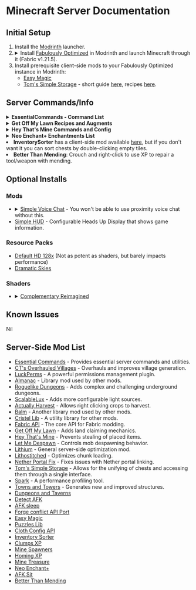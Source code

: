 # Minecraft Server Documentation
## Initial Setup
<ol>
  <li>Install the <a href="https://modrinth.com/app">Modrinth</a> launcher.</li>
  <li>
    <details>
      <summary>Install <a href="https://modrinth.com/modpack/fabulously-optimized?version=1.21.5#download">Fabulously Optimized</a> in Modrinth and launch Minecraft through it (Fabric v1.21.5).</summary>
      <ul>
        <li><b>Fabulously Optimized</b> is a modpack whose name speaks for itself; It can 10x your FPS, mine went from ~150 to sometimes 1300+ fps.</li>
        <li>See FPS in image below:</li>
        <li><img src="https://github.com/user-attachments/assets/81eeada7-3107-443e-b296-6e36af6c2825" width="750"/></li>
      </ul>
    </details>
  </li>
  <li>Install prerequisite client-side mods to your Fabulously Optimized instance in Modrinth:
    <ul>
      <li><a href="https://modrinth.com/mod/easy-magic?version=1.21.5&loader=fabric">Easy Magic</a></li>
      <li><a href="https://modrinth.com/mod/toms-storage?version=1.21.5&loader=fabric#download">Tom's Simple Storage</a> - short guide <a href="https://youtu.be/nW5ElcWiC3c">here</a>, recipes <a href="https://github.com/tom5454/Toms-Storage/tree/master/NeoForge/src/platform-shared/resources/data/toms_storage/recipe">here</a>.</li>
    </ul>
  </li>
</ol>

## Server Commands/Info
<details>
  <summary><b>EssentialCommands - Command List</b></summary>
  <h4>Commands</h4>
  <p>All of these commands support automatic tab completion using Minecraft's new commands system.</p>
  <p>See the <a href="https://github.com/John-Paul-R/Essential-Commands/wiki/List-of-Commands-&-Permissions">full List of Commands &amp; Permissions</a>.</p>
  <h5>Spawn</h5>
  <ul>
    <li><code>/spawn</code></li>
    <li><code>/spawn set</code></li>
  </ul>
  <h5>Teleport requests</h5>
  <ul>
    <li><code>/tpa &lt;target-player&gt;</code></li>
    <li><code>/tpahere &lt;target-player&gt;</code></li>
    <li><code>/tpaccept &lt;target-player&gt;</code></li>
    <li><code>/tpdeny &lt;target-player&gt;</code></li>
  </ul>
  <h5>Player Homes</h5>
  <ul>
    <li><code>/home set &lt;home-name&gt;</code></li>
    <li><code>/home tp &lt;home-name&gt;</code></li>
    <li><code>/home delete &lt;home-name&gt;</code></li>
    <li><code>/home list</code></li>
  </ul>
  <h5>Warps</h5>
  <ul>
    <li><code>/warp set &lt;warp-name&gt;</code></li>
    <li><code>/warp tp &lt;warp-name&gt;</code></li>
    <li><code>/warp delete &lt;warp-name&gt;</code></li>
    <li><code>/warp list</code></li>
  </ul>
  <p>Want to teleport to where you died? Enable <code>allow_back_on_death</code> in the <a href="https://github.com/John-Paul-R/Essential-Commands/wiki/Config-Documentation">config</a>.</p>
  <h5>Nickname</h5>
  <ul>
    <li><code>/nickname set &lt;nickname&gt;</code></li>
    <li><code>/nickname clear</code></li>
    <li><code>/nickname reveal &lt;nickname&gt;</code></li>
  </ul>
  <h5>Random Teleport (/wild equivalent)</h5>
  <ul>
    <li><code>/randomteleport</code></li>
    <li><code>/rtp</code></li>
  </ul>
  <h5>Workbench</h5>
  <ul>
    <li><code>/workbench</code></li>
    <li><code>/anvil</code></li>
    <li><code>/enderchest</code></li>
    <li><code>/stonecutter</code></li>
    <li><code>/grindstone</code></li>
    <li><code>/wastebin</code></li>
  </ul>
  <h5>Kitchen sink</h5>
  <ul>
    <li><code>/afk</code></li>
    <li><code>/fly</code></li>
    <li><code>/fly &lt;target-player&gt;</code></li>
    <li><code>/invuln</code></li>
    <li><code>/invuln &lt;target-player&gt;</code></li>
    <li><code>/top</code></li>
    <li><code>/day</code></li>
    <li><code>/gametime</code></li>
  </ul>
  <h5>Config</h5>
  <ul>
    <li><code>/essentialcommands config reload</code></li>
  </ul>
</details>

<details>
  <summary><b>Get Off My Lawn Recipes and Augments</b></summary>
  
  <h4>Claim Anchors</h4>
  <h5>Makeshift Claim Anchor</h5> 
  <img src="recipes/makeshift_claim_anchor.png" alt="Makeshift Claim Anchor Recipe"/>
  <p>Default radius: 10</p>

  <h5>Reinforced Claim Anchor</h5>
  <img src="recipes/reinforced_claim_anchor.png" alt="Reinforced Claim Anchor Recipe"/>
  <p>Default radius: 25</p>
  <h6>Upgrade</h6>
  <img src="recipes/reinforced_upgrade_kit.png" alt="Reinforced Upgrade Kit Recipe"/>

  <h5>Glistening Claim Anchor</h5>
  <img src="recipes/glistening_claim_anchor.png" alt="Glistening Claim Anchor Recipe"/>
  <p>Default radius: 50</p>
  <h6>Upgrade</h6>
  <img src="recipes/glistening_upgrade_kit.png" alt="Glistening Upgrade Kit Recipe"/>

  <h5>Crystal Claim Anchor</h5>
  <img src="recipes/crystal_claim_anchor.png" alt="Crystal Claim Anchor Recipe"/>
  <p>Default radius: 75</p>
  <h6>Upgrade</h6>
  <img src="recipes/crystal_upgrade_kit.png" alt="Crystal Upgrade Kit Recipe"/>

  <h5>Emeradic Claim Anchor</h5>
  <img src="recipes/emeradic_claim_anchor.png" alt="Emeradic Claim Anchor Recipe"/>
  <p>Default radius: 125</p>
  <h6>Upgrade</h6>
  <img src="recipes/emeradic_upgrade_kit.png" alt="Emeradic Upgrade Kit Recipe"/>

  <h5>Withered Claim Anchor</h5>
  <img src="recipes/withered_claim_anchor.png" alt="Withered Claim Anchor Recipe"/>
  <p>Default radius: 200</p>
  <h6>Upgrade</h6>
  <img src="recipes/withered_upgrade_kit.png" alt="Withered Upgrade Kit Recipe"/>

  <h4>Claim Augments</h4>
  <h5>Angelic Aura</h5>
  <img src="recipes/angelic_aura.png" alt="Angelic Aura Recipe"/>
  <p>Grants regeneration to all players inside the region.</p>

  <h5>Chaos Zone</h5>
  <img src="recipes/chaos_zone.png" alt="Chaos Zone Recipe"/>
  <p>Gives strength to all players inside the region.</p>

  <h5>Ender Binding</h5>
  <img src="recipes/ender_binding.png" alt="Ender Binding Recipe"/>
  <p>Prevents Endermen from teleporting.</p>

  <h5>Explosion Controller</h5>
  <img src="recipes/explosion_controller.png" alt="Explosion Controller Recipe"/>
  <p>Allows toggling explosion protection within the claim.</p>

  <h5>Force Field</h5>
  <img src="recipes/force_field.png" alt="Force Field Recipe"/>
  <p>Launches non-whitelisted players out of the claim.</p>

  <h5>Greeter</h5>
  <img src="recipes/greeter.png" alt="Greeter Recipe"/>
  <p>Displays a message of the day (MOTD) to visitors.</p>

  <h5>Heaven Wings</h5>
  <img src="recipes/heaven_wings.png" alt="Heaven Wings Recipe"/>
  <p>Grants flight within the claim.</p>

  <h5>Lake Spirit's Grace</h5>
  <img src="recipes/lake_spirit_grace.png" alt="Lake Spirit's Grace Recipe"/>
  <p>Grants water breathing, improved underwater vision, and better underwater movement.</p>

  <h5>PvP Arena</h5>
  <img src="recipes/pvp_arena.png" alt="PvP Arena Recipe"/>
  <p>Allows changing the PvP state within the claim.</p>

  <h5>Village Core</h5>
  <img src="recipes/village_core.png" alt="Village Core Recipe"/>
  <p>Prevents zombies from damaging villagers.</p>

  <h5>Withering Seal</h5>
  <img src="recipes/withering_seal.png" alt="Withering Seal Recipe"/>
  <p>Prevents the wither status effect inside the region.</p>

  <h4>Others</h4>
  <h5>Goggles of (Claim) Revealing</h5>
  <img src="recipes/goggles.png" alt="Goggles Recipe"/>
  <p>To see claim areas, you'll have to craft Goggles of (Claim) Revealing. When this item is equipped in the helmet, mainhand, or offhand slot, claim outlines become visible.</p>

  <p>Info sourced from <a href="https://github.com/Patbox/get-off-my-lawn-reserved/blob/1.21.5/README.md">GitHub README</a>.
</details>

<details>
  <summary><b>Hey That's Mine Commands and Config</b></summary>
  <h4>Using HTM</h4>
  <p>The mod has multiple commands which you can use on your containers</p>
  <h5>Flag</h5>
  <p><code>/htm flag</code>: Checks the flags of a specific container. Left click on the container after running this command to check</p>
  <p><code>/htm flag &lt;type&gt; &lt;value&gt;</code>: Left click a container to set the flag</p>
  <p>Permission node: <code>htm.command.flag</code></p>
  <h5>Set</h5>
  <p><code>/htm set PUBLIC</code>: Allows everyone to access the container</p>
  <p><code>/htm set PRIVATE</code>: Allows only the owner and those with permissions to access the container</p>
  <p><code>/htm set KEY</code>: Allows only those with a key to access the container</p>
  <p>Permission node: <code>htm.command.set</code></p>
  <h5>Trust</h5>
  <p><code>/htm trust &lt;player&gt; [global]</code>: Allows a player to access that container if private</p>
  <p>Permission node: <code>htm.command.trust</code></p>
  <h5>Untrust</h5>
  <p><code>/htm untrust &lt;player&gt; [global]</code>: Revokes a player's access to the container</p>
  <p>Permission node: <code>htm.command.trust</code></p>
  <h5>Remove</h5>
  <p><code>/htm remove</code>: Removes all protections from a container</p>
  <p>Permission node: <code>htm.command.remove</code></p>
  <h5>Transfer</h5>
  <p><code>/htm transfer &lt;player&gt;</code>: Transfers ownership to another player</p>
  <p>Permission node: <code>htm.command.transfer</code></p>
  <h5>Persist</h5>
  <p>Toggles persist mode, which allows you to continue executing the same action without typing the command again</p>
  <p><code>/htm persist</code></p>
  <p>Permission node: <code>htm.command.persist</code></p>
  <h5>Quiet</h5>
  <p>Toggles no message mode, which hides non-command messages like automatic protection creation and override.</p>
  <p><code>/htm quiet</code></p>
  <p>Permission node: <code>htm.command.quiet</code></p>
  <h5>Config</h5>
  <p><code>canTrustedPlayersBreakChests</code>: Toggles whether players trusted to a locked container can break the container (set to false by default meaning only the owner can break a locked container).</p>
  <p><code>defaultFlags</code>:</p>
  <ul>
    <li><code>hoppers</code>: Toggles whether hoppers can pull from locked containers by default (true by default meaning hoppers can pull from locked containers).</li>
  </ul>
  <p><code>autolockingContainers</code>: List of containers which will be set to PRIVATE by default (remove items in the list to make them set to public by default).</p>
  <h5>Additional permissions</h5>
  <p><code>htm.admin</code>: Allows unrestricted access to containers and other managerial permissions</p>
  <p>Info sourced from <a href="https://github.com/QuiltServerTools/HeyThatsMine/blob/master/README.md">GitHub README</a>.
</details>

<details>
  <summary><b>Neo Enchant+ Enchantments List</b></summary>
  <ul>
    <li>
      <strong>Armor</strong>:
      <ul>
        <li><strong>Fury</strong>: Decreases armor in percent and grants armor penetration and increased damage percentage on your hits.</li>
        <li><strong>Life+</strong>: Gives the player extra hearts.</li>
        <li><strong>Venom Protection</strong>: Provides protection against negative effects.</li>
      </ul>
    </li>
    <li>
      <strong>Helmet</strong>:
      <ul>
        <li><strong>Bright Vision</strong>: Gives night vision to the player.</li>
        <li><strong>Auto-Feed</strong>: Automatically feeds you every minute.</li>
        <li><strong>Voidless</strong>: If you fall into the void, you briefly gain a levitation effect.</li>
      </ul>
    </li>
    <li>
      <strong>Chestplate</strong>:
      <ul>
        <li><strong>Builder Arms</strong>: Allows you to place and break blocks from a longer distance.</li>
      </ul>
    </li>
    <li>
      <strong>Leggings</strong>:
      <ul>
        <li><strong>Fast Swim</strong>: Grants the player a dolphin Grace effect.</li>
        <li><strong>Leaping</strong>: Boosts the player.</li>
        <li><strong>Oversize</strong>: Increase entity size.</li>
        <li><strong>Dwarfed</strong>: Decrease entity size.</li>
      </ul>
    </li>
    <li>
      <strong>Boots</strong>:
      <ul>
        <li><strong>Step Assist</strong>: Allows you to walk up blocks more easily.</li>
        <li><strong>SkyWalk</strong>: Allows you to fly if there is a 4 blocks gap below your feet. To descend just crouch.</li>
        <li><strong>Lava Walker</strong>: Allows the player to walk on lava.</li>
        <li><strong>Agility</strong>: Increases player speed.</li>
      </ul>
    </li>
    <li>
      <strong>Elytra</strong>:
      <ul>
        <li><strong>Armored</strong>: For elytra, reduce the damage taken.</li>
      </ul>
    </li>
    <li>
      <strong>Sword</strong>:
      <ul>
        <li><strong>Reach</strong>: Increase the range of your attack.</li>
        <li><strong>XpBoost</strong>: Gain additional experience from killing mobs.</li>
        <li><strong>Life Steal</strong>: Drains health from the target and transfers it to the player.</li>
        <li><strong>Poison Aspect</strong>: Poisons the mob upon hitting it.</li>
        <li><strong>Fear</strong>: When you hit a creeper, it delays their explosion by 12.5 seconds.</li>
        <li><strong>Pull</strong>: Allows you to retrieve a mob egg with a small probability when you kill a monster.</li>
      </ul>
    </li>
    <li>
      <strong>Mace</strong>:
      <ul>
        <li><strong>Striker</strong>: With maces, you have a small chance to summon thunder. If the weather is stormy, the thunder will strike the mob at each hit and work also on lighting rod. Also you are immune to thunder damage.</li>
        <li><strong>Wind Propulsion</strong>: When you strike your mace on the ground, you cause an explosion that sends you into the air, designed to be used in combination with "Wind Burst".</li>
      </ul>
    </li>
    <li>
      <strong>Tools</strong>:
      <ul>
        <li><strong>Auto-Smelt</strong>: Automatically smelts items.</li>
      </ul>
    </li>
    <li>
      <strong>Axe</strong>:
      <ul>
        <li><strong>Timber</strong>: Cut down a tree with one strike.</li>
      </ul>
    </li>
    <li>
      <strong>Pickaxe</strong>:
      <ul>
        <li><strong>Bedrock Breaker</strong>: Allows you to break bedrock, but consumes 200 durability per block.</li>
        <li><strong>VeinMiner</strong>: If you break a mineral block, all surrounding minerals also break.</li>
        <li><strong>Spawner Touch</strong>: Allows your pickaxe to retrieve spawners.</li>
      </ul>
    </li>
    <li>
      <strong>Hoe</strong>:
      <ul>
        <li><strong>Scyther</strong>: Allows you to transform dirt in farmland in x by z surface depending on enchantment levels.</li>
      </ul>
    </li>
    <li>
      <strong>Bow</strong>:
      <ul>
        <li><strong>Explosive Arrow</strong>: When arrows hit blocks, they create an explosion, and entities take damage.</li>
        <li><strong>Accuracy Shot</strong>: Arrows fly straight.</li>
        <li><strong>Breezing Arrow</strong>: (Bow and Crossbow) Causes a repulsion effect and sends the hit target into the air. If arrows miss, it causes a repulsion effect on the ground.</li>
      </ul>
    </li>
  </ul>
  <p>Info sourced from <a href="https://github.com/Hardel-DW/NeoEnchant/blob/main/README.md">GitHub README</a>.
</details>
</li>

<li><b>InventorySorter</b> has a client-side mod available <a href="https://modrinth.com/mod/inventory-sorting?version=1.21.5">here</a>, but if you don't want it you can sort chests by double-clicking empty tiles.</li>

<li><b>Better Than Mending</b>: Crouch and right-click to use XP to repair a tool/weapon with mending.</li>

## Optional Installs
### Mods
<ul>
  <li>
    <details>
      <summary><a href="https://modrinth.com/plugin/simple-voice-chat">Simple Voice Chat</a> - You won't be able to use proximity voice chat without this.</summary>
      <ul>
        <li>Try downloading it with the Modrith client first, but it's likely you won't be able to add it to your <b>"Fabulously Optimized"</b> instance.</li>
        <li>To download it manually, use <a href="https://modrinth.com/plugin/simple-voice-chat?version=1.21.5&loader=fabric">this link</a>.</li>
        <li>Then, place it inside your <b>"Fabulously Optimized"</b> instance's mod folder.</li>
        <ul>
          <li>(Windows) <code>%APPDATA%\ModrinthApp\profiles\Fabulously Optimized\mods</code></li>
          <li>(Linux) <code>~/.local/share/ModrinthApp/profiles/Fabulously\ Optimized/mods</code></li>
        </ul>
        <li>Once you've loaded it in-game:</li>
        <ul>
          <li>Press <code>v</code> (default) to access SVC's settings, make sure you select the correct input and output devices.</li>
          <li>Type <code>/voicechat</code> to see it's commands (<code>/voicechat invite &lt;PLAYERNAME&gt;</code> is the most relevant).</li>
        </ul>
      </ul>
    </details>
  </li>
  <li><a href="https://modrinth.com/mod/simplehud">Simple HUD</a> - Configurable Heads Up Display that shows game information.</li>
</ul>

### Resource Packs
<ul>
  <li><a href="https://modrinth.com/resourcepack/default-hd-128x/versions">Default HD 128x</a> (Not as potent as shaders, but barely impacts performance)</li>
  <li><a href="https://modrinth.com/resourcepack/dramatic-skys">Dramatic Skies</a></li>
</ul>

### Shaders
<ul>
  <li>
    <details>
      <summary><a href="https://modrinth.com/shader/complementary-reimagined">Complementary Reimagined</a></summary>
      <ul>
        <li>Sample images:
          <ul>
            <li><img src="https://github.com/user-attachments/assets/def189a6-9266-443c-bbff-40cb64df262c" alt="image"/></li>
            <li><img src="https://github.com/user-attachments/assets/4c0afb55-40e1-4987-bc3c-048f948477f6" alt="image"/></li>
          </ul>
        </li>
      </ul>
    </details>
  </li>
</ul>

## Known Issues
Nil

## Server-Side Mod List
- [Essential Commands](https://github.com/John-Paul-R/Essential-Commands/) - Provides essential server commands and utilities.
- [CT's Overhauled Villages](https://modrinth.com/mod/ct-overhaul-village) - Overhauls and improves village generation.
- [LuckPerms](https://modrinth.com/plugin/luckperms) - A powerful permissions management plugin.
- [Almanac](https://modrinth.com/mod/almanac) - Library mod used by other mods.
- [Roguelike Dungeons](https://modrinth.com/mod/roguelikedungeons) - Adds complex and challenging underground dungeons.
- [ScalableLux](https://modrinth.com/mod/scalablelux) - Adds more configurable light sources.
- [Actually Harvest](https://modrinth.com/mod/actually-harvest) - Allows right clicking crops to harvest.
- [Balm](https://modrinth.com/mod/balm) - Another library mod used by other mods.
- [Cristel Lib](https://modrinth.com/mod/cristel-l55) - A utility library for other mods.
- [Fabric API](https://modrinth.com/mod/fabric-api) - The core API for Fabric modding.
- [Get Off My Lawn](https://modrinth.com/mod/goml-reserved) - Adds land claiming mechanics.
- [Hey That's Mine](https://modrinth.com/mod/htm) - Prevents stealing of placed items.
- [Let Me Despawn](https://modrinth.com/plugin/lmd) - Controls mob despawning behavior.
- [Lithium](https://modrinth.com/mod/lithium) - General server-side optimization mod.
- [Lithostitched](https://modrinth.com/mod/lithostitched) - Optimizes chunk loading.
- [Nether Portal Fix](https://modrinth.com/mod/netherportalfix) - Fixes issues with Nether portal linking.
- [Tom's Simple Storage](https://modrinth.com/mod/toms-storage) - Allows for the unifying of chests and accessing them through a single interface.
- [Spark](https://modrinth.com/mod/spark) - A performance profiling tool.
- [Towns and Towers](https://modrinth.com/mod/towns-and-towers) - Generates new and improved structures.
- [Dungeons and Taverns](https://modrinth.com/datapack/dungeons-and-taverns)
- [Detect AFK](https://modrinth.com/datapack/detect-afk)
- [AFK sleep](https://modrinth.com/datapack/afk-sleep)
- [Forge conflict API Port](https://modrinth.com/mod/forge-config-api-port)
- [Easy Magic](https://modrinth.com/mod/easy-magic)
- [Puzzles Lib](https://modrinth.com/mod/puzzles-lib)
- [Cloth Config API](https://modrinth.com/mod/cloth-config)
- [Inventory Sorter](https://modrinth.com/mod/inventory-sorting)
- [Clumps XP](https://modrinth.com/mod/clumps)
- [Mine Spawners](https://modrinth.com/mod/mine-spawners)
- [Homing XP](https://modrinth.com/datapack/simple-homing-xp)
- [Mine Treasure](https://modrinth.com/datapack/mine-treasure)
- [Neo Enchant+](https://modrinth.com/datapack/neoenchant)
- [AFK Sit](https://modrinth.com/datapack/afk-sit)
- [Better Than Mending](https://modrinth.com/mod/better-than-mending)